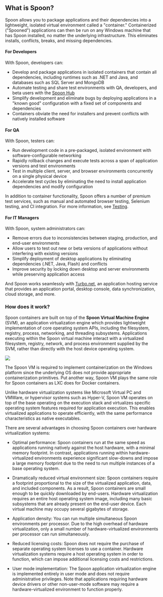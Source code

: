 ## What is Spoon?

Spoon allows you to package applications and their dependencies into a lightweight, isolated virtual environment called a "container." Containerized ("Spooned") applications can then be run on any Windows machine that has Spoon installed, no matter the underlying infrastructure. This eliminates installs, conflicts, breaks, and missing dependencies.

#### For Developers

With Spoon, developers can:

- Develop and package applications in isolated containers that contain all dependencies, including runtimes such as .NET and Java, and databases such as SQL Server and MongoDB
- Automate testing and share test environments with QA, developers, and beta users with the [Spoon Hub](/hub)
- Simplify development and eliminate bugs by deploying applications in a "known good" configuration with a fixed set of components and dependencies
- Containers obviate the need for installers and prevent conflicts with natively installed software

#### For QA

With Spoon, testers can:

- Run development code in a pre-packaged, isolated environment with software-configurable networking
- Rapidly rollback changes and execute tests across a span of application versions and test environments
- Test in multiple client, server, and browser environments concurrently on a single physical device
- Accelerate test cycles by eliminating the need to install application dependencies and modify configuration

In addition to container functionality, Spoon offers a number of premium test services, such as manual and automated browser testing, Selenium testing, and CI integration. For more information, see [Testing](/docs/testing).

#### For IT Managers

With Spoon, system administrators can:

- Remove errors due to inconsistencies between staging, production, and end-user environments
- Allow users to test out new or beta versions of applications without interfering with existing versions
- Simplify deployment of desktop applications by eliminating dependencies (.NET, Java, Flash) and conflicts
- Improve security by locking down desktop and server environments while preserving application access

And Spoon works seamlessly with [Turbo.net](http://turbo.net), an application hosting service that provides an application portal, desktop console, data synchronization, cloud storage, and more.

### How does it work?

Spoon containers are built on top of the **Spoon Virtual Machine Engine** (SVM), an application virtualization engine which provides lightweight implementation of core operating system APIs, including the filesystem, registry, process, networking, and threading subsystems. Applications executing within the Spoon virtual machine interact with a virtualized filesystem, registry, network, and process environment supplied by the SVM, rather than directly with the host device operating system.

![](/components/docs/getting_started/what_is_spoon/spoon-vm.png)

The Spoon VM is required to implement containerization on the Windows platform since the underlying OS does not provide appropriate containerization primitives. Put another way, Spoon VM plays the same role for Spoon containers as LXC does for Docker containers.

Unlike hardware virtualization systems like Microsoft Virtual PC and VMWare, or hypervisor systems such as Hyper-V, Spoon VM operates on top of the base operating on the execution stack and virtualizes specific operating system features required for application execution. This enables virtualized applications to operate efficiently, with the same performance characteristics as native executables.

There are several advantages in choosing Spoon containers over hardware virtualization systems:

- Optimal performance: Spoon containers run at the same speed as applications running natively against the host hardware, with a minimal memory footprint. In contrast, applications running within hardware-virtualized environments experience significant slow-downs and impose a large memory footprint due to the need to run multiple instances of a base operating system.

- Dramatically reduced virtual environment size: Spoon containers require a footprint proportional to the size of the virtualized application, data, and included components. As a result, Spoon containers are small enough to be quickly downloaded by end-users. Hardware virtualization requires an entire host operating system image, including many basic subsystems that are already present on the end-user device. Each virtual machine may occupy several gigabytes of storage.

- Application density: You can run multiple simultaneous Spoon environments per processor. Due to the high overhead of hardware virtualization, only a small number of hardware-virtualized environments per processor can run simultaneously.

- Reduced licensing costs: Spoon does not require the purchase of separate operating system licenses to use a container. Hardware virtualization systems require a host operating system in order to function, which can impose additional licensing costs and restrictions.

- User mode implementation: The Spoon application virtualization engine is implemented entirely in user mode and does not require administrative privileges. Note that applications requiring hardware device drivers or other non-user-mode software may require a hardware-virtualized environment to function properly.
